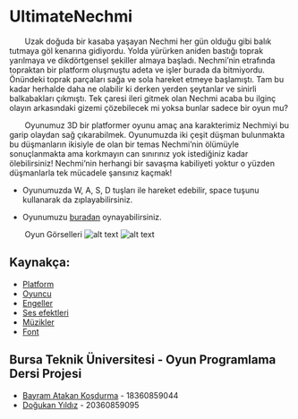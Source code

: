 # UltimateNechmi
&nbsp;&nbsp;&nbsp;&nbsp;&nbsp;&nbsp;&nbsp;Uzak doğuda bir kasaba yaşayan Nechmi her gün olduğu gibi balık tutmaya göl kenarına gidiyordu. 
Yolda yürürken aniden bastığı toprak yarılmaya ve dikdörtgensel şekiller almaya başladı. 
Nechmi’nin etrafında topraktan bir platform oluşmuştu adeta ve işler burada da bitmiyordu. 
Önündeki toprak parçaları sağa ve sola hareket etmeye başlamıştı. Tam bu kadar herhalde daha 
ne olabilir ki derken yerden şeytanlar ve sinirli balkabakları çıkmıştı. Tek çaresi ileri gitmek
olan Nechmi acaba bu ilginç olayın arkasındaki gizemi çözebilecek mi yoksa bunlar sadece bir oyun mu?


&nbsp;&nbsp;&nbsp;&nbsp;&nbsp;&nbsp;&nbsp;Oyunumuz 3D bir platformer oyunu amaç ana karakterimiz Nechmiyi bu garip olaydan sağ çıkarabilmek. 
Oyunumuzda iki çeşit düşman bulunmakta bu düşmanların ikisiyle de olan bir temas Nechmi’nin ölümüyle 
sonuçlanmakta ama korkmayın can sınırınız yok istediğiniz kadar ölebilirsiniz! Nechmi’nin herhangi 
bir savaşma kabiliyeti yoktur o yüzden düşmanlarla tek mücadele şansınız kaçmak!


- Oyunumuzda W, A, S, D tuşları ile hareket edebilir, space tuşunu kullanarak da zıplayabilirsiniz. 

- Oyunumuzu [buradan](https://simmer.io/@connetables/ultimatenechmi) oynayabilirsiniz.

&nbsp;&nbsp;&nbsp;&nbsp;&nbsp;&nbsp;&nbsp;Oyun Görselleri
![alt text](https://user-images.githubusercontent.com/56637126/143788712-d5c79f4a-79ee-4f67-902f-a9f22a70e834.PNG)
![alt text](https://user-images.githubusercontent.com/56637126/143788723-52a51575-b298-4348-be8b-f6eb14e6a82b.PNG)

## Kaynakça:
- [Platform](https://assetstore.unity.com/packages/2d/textures-materials/floors/ground-materials-fd-free-140364)
- [Oyuncu](https://assetstore.unity.com/packages/3d/characters/easy-primitive-people-161846)
- [Engeller](https://assetstore.unity.com/packages/3d/props/exterior/low-poly-barriers-pack-free-201810)
- [Ses efektleri](https://assetstore.unity.com/packages/audio/sound-fx/free-casual-game-sfx-pack-54116)
- [Müzikler](https://assetstore.unity.com/packages/audio/music/8bit-music-album-051321-196147)
- [Font](https://www.1001fonts.com/dpcomic-font.html)


## Bursa Teknik Üniversitesi - Oyun Programlama Dersi Projesi
- [Bayram Atakan Koşdurma](https://github.com/bayramatakankosdurma) - 18360859044
- [Doğukan Yıldız](https://github.com/dogukanyildiz99) - 20360859095
